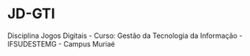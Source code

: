 # JD-GTI
Disciplina Jogos Digitais - Curso: Gestão da Tecnologia da Informação - IFSUDESTEMG - Campus Muriaé

